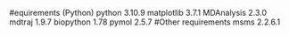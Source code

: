 #equirements (Python)
python 3.10.9
matplotlib 3.7.1
MDAnalysis 2.3.0
mdtraj 1.9.7
biopython 1.78
pymol 2.5.7
#Other requirements
msms 2.2.6.1 

